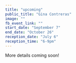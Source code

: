 ```yaml
---
title: "upcoming"
public_title: "Gina Contreras"
image: ""
fb_event_link: ""
start_date: "September 7"
end_date: "October 26"
reception_date: "July 6"
reception_time: "6-9pm"
---
```

More details coming soon!
